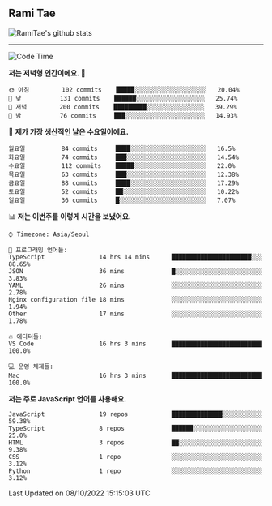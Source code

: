 ## Rami Tae

![RamiTae's github stats](https://github-readme-stats.vercel.app/api?username=RamiTae&show_icons=true&theme=tokyonight)

---
<!--START_SECTION:waka-->
![Code Time](http://img.shields.io/badge/Code%20Time-433%20hrs%202%20mins-blue)

**저는 저녁형 인간이에요. 🦉** 

```text
🌞 아침         102 commits    █████░░░░░░░░░░░░░░░░░░░░   20.04% 
🌆 낮　         131 commits    ██████░░░░░░░░░░░░░░░░░░░   25.74% 
🌃 저녁         200 commits    █████████░░░░░░░░░░░░░░░░   39.29% 
🌙 밤　         76 commits     ███░░░░░░░░░░░░░░░░░░░░░░   14.93%

```
📅 **제가 가장 생산적인 날은 수요일이에요.** 

```text
월요일          84 commits     ████░░░░░░░░░░░░░░░░░░░░░   16.5% 
화요일          74 commits     ███░░░░░░░░░░░░░░░░░░░░░░   14.54% 
수요일          112 commits    █████░░░░░░░░░░░░░░░░░░░░   22.0% 
목요일          63 commits     ███░░░░░░░░░░░░░░░░░░░░░░   12.38% 
금요일          88 commits     ████░░░░░░░░░░░░░░░░░░░░░   17.29% 
토요일          52 commits     ██░░░░░░░░░░░░░░░░░░░░░░░   10.22% 
일요일          36 commits     █░░░░░░░░░░░░░░░░░░░░░░░░   7.07%

```


📊 **저는 이번주를 이렇게 시간을 보냈어요.** 

```text
⌚︎ Timezone: Asia/Seoul

💬 프로그래밍 언어들: 
TypeScript               14 hrs 14 mins      ██████████████████████░░░   88.65% 
JSON                     36 mins             █░░░░░░░░░░░░░░░░░░░░░░░░   3.83% 
YAML                     26 mins             ░░░░░░░░░░░░░░░░░░░░░░░░░   2.78% 
Nginx configuration file 18 mins             ░░░░░░░░░░░░░░░░░░░░░░░░░   1.94% 
Other                    17 mins             ░░░░░░░░░░░░░░░░░░░░░░░░░   1.78%

🔥 에디터들: 
VS Code                  16 hrs 3 mins       █████████████████████████   100.0%

💻 운영 체제들: 
Mac                      16 hrs 3 mins       █████████████████████████   100.0%

```

**저는 주로 JavaScript 언어를 사용해요.** 

```text
JavaScript               19 repos            ██████████████░░░░░░░░░░░   59.38% 
TypeScript               8 repos             ██████░░░░░░░░░░░░░░░░░░░   25.0% 
HTML                     3 repos             ██░░░░░░░░░░░░░░░░░░░░░░░   9.38% 
CSS                      1 repo              ░░░░░░░░░░░░░░░░░░░░░░░░░   3.12% 
Python                   1 repo              ░░░░░░░░░░░░░░░░░░░░░░░░░   3.12%

```



 Last Updated on 08/10/2022 15:15:03 UTC
<!--END_SECTION:waka-->
